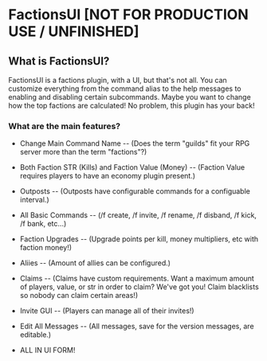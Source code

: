 # FactionsUI [NOT FOR PRODUCTION USE / UNFINISHED]

## What is FactionsUI?
FactionsUI is a factions plugin, with a UI, but that's not all. You can customize everything from the command alias to the help messages to enabling and disabling certain subcommands. Maybe you want to change how the top factions are calculated! No problem, this plugin has your back!

### What are the main features?

- Change Main Command Name -- (Does the term "guilds" fit your RPG server more than the term "factions"?)

- Both Faction STR (Kills) and Faction Value (Money) -- (Faction Value requires players to have an economy plugin present.)

- Outposts -- (Outposts have configurable commands for a configuable interval.)

- All Basic Commands -- (/f create, /f invite, /f rename, /f disband, /f kick, /f bank, etc...)

- Faction Upgrades -- (Upgrade points per kill, money multipliers, etc with faction money!)

- Aliies -- (Amount of allies can be configured.)

- Claims  -- (Claims have custom requirements. Want a maximum amount of players, value, or str in order to claim? We've got you! Claim blacklists so nobody can claim certain areas!)

- Invite GUI -- (Players can manage all of their invites!)

- Edit All Messages -- (All messages, save for the version messages, are editable.)

- ALL IN UI FORM!

